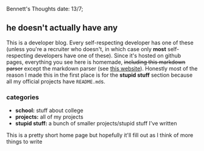 Bennett's Thoughts
date: 13/7;

## he doesn't actually have any
This is a developer blog. Every self-respecting developer has one of these (unless you're a recruiter who doesn't, in which case only **most**  self-respecting developers have one of these). Since it's hosted on github pages, everything you see here is homemade, ~~including this markdown parser~~ except the markdown parser (see [this website](https://andorlando.github.io/static/blogs/thiswebsite)). Honestly most of the reason I made this in the first place is for the  **stupid stuff** section because all my official projects have `README.md`s.

### categories
- **school:** stuff about college
- **projects:** all of my projects
- **stupid stuff:** a bunch of smaller projects/stupid stuff I've written

This is a pretty short home page but hopefully it'll fill out as I think of
more  things to write
 

